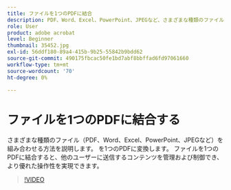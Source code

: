 ```yaml
---
title: ファイルを1つのPDFに結合
description: PDF、Word、Excel、PowerPoint、JPEGなど、さまざまな種類のファイルを1つのPDFに結合
role: User
product: adobe acrobat
level: Beginner
thumbnail: 35452.jpg
exl-id: 56ddf180-89a4-415b-9b25-55842b9bdd62
source-git-commit: 490175fbcac50fe1bd7abf8bbffad6fd97061660
workflow-type: tm+mt
source-wordcount: '70'
ht-degree: 0%

---
```


# ファイルを1つのPDFに結合する

さまざまな種類のファイル（PDF、Word、Excel、PowerPoint、JPEGなど）を組み合わせる方法を説明します。 を1つのPDFに変換します。 ファイルを1つのPDFに結合すると、他のユーザーに送信するコンテンツを管理および制御でき、より優れた操作性を実現できます。

>[!VIDEO](https://video.tv.adobe.com/v/35452?hidetitle=true)
